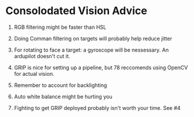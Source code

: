 Consolodated Vision Advice
==========================

1) RGB filtering might be faster than HSL

2) Doing Comman filtering on targets will probably help reduce jitter

3) For rotating to face a target: a gyroscope will be nessessary. An
ardupilot doesn't cut it.

4) GRIP is nice for setting up a pipeline, but 78 reccomends using
OpenCV for actual vision.

5) Remember to account for backlighting

6) Auto white balance might be hurting you

7) Fighting to get GRIP deployed probably isn't worth your time. See #4
